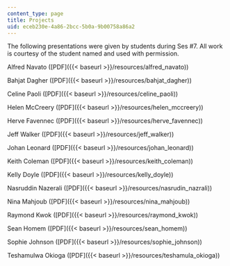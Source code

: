 ```yaml
---
content_type: page
title: Projects
uid: eceb230e-4a86-2bcc-5b0a-9b00758a86a2
---
```


The following presentations were given by students during Ses #7. All work is courtesy of the student named and used with permission.

Alfred Navato ([PDF]({{< baseurl >}}/resources/alfred_navato))

Bahjat Dagher ([PDF]({{< baseurl >}}/resources/bahjat_dagher))

Celine Paoli ([PDF]({{< baseurl >}}/resources/celine_paoli))

Helen McCreery ([PDF]({{< baseurl >}}/resources/helen_mccreery))

Herve Favennec ([PDF]({{< baseurl >}}/resources/herve_favennec))

Jeff Walker ([PDF]({{< baseurl >}}/resources/jeff_walker))

Johan Leonard ([PDF]({{< baseurl >}}/resources/johan_leonard))

Keith Coleman ([PDF]({{< baseurl >}}/resources/keith_coleman))

Kelly Doyle ([PDF]({{< baseurl >}}/resources/kelly_doyle))

Nasruddin Nazerali ([PDF]({{< baseurl >}}/resources/nasrudin_nazrali))

Nina Mahjoub ([PDF]({{< baseurl >}}/resources/nina_mahjoub))

Raymond Kwok ([PDF]({{< baseurl >}}/resources/raymond_kwok))

Sean Homem ([PDF]({{< baseurl >}}/resources/sean_homem))

Sophie Johnson ([PDF]({{< baseurl >}}/resources/sophie_johnson))

Teshamulwa Okioga ([PDF]({{< baseurl >}}/resources/teshamula_okioga))